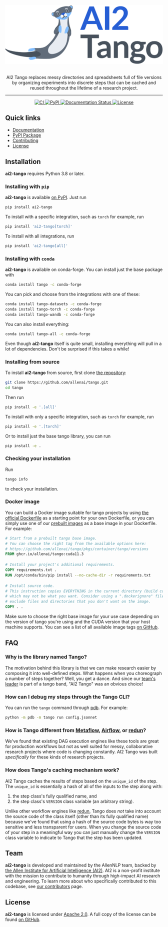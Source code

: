 <div align="center">
<br>
<img src="https://raw.githubusercontent.com/allenai/tango/main/docs/source/_static/tango_final_horizontal.png" width="600"/>
<br>
<br>
<p>
<!-- start tagline -->
AI2 Tango replaces messy directories and spreadsheets full of file versions by organizing experiments into discrete steps that can be cached and reused throughout the lifetime of a research project.
<!-- end tagline -->
</p>
<hr/>
<a href="https://github.com/allenai/tango/actions">
    <img alt="CI" src="https://github.com/allenai/tango/workflows/CI/badge.svg?event=push&branch=main">
</a>
<a href="https://pypi.org/project/ai2-tango/">
    <img alt="PyPI" src="https://img.shields.io/pypi/v/ai2-tango">
</a>
<a href="https://ai2-tango.readthedocs.io/en/latest/?badge=latest">
    <img src="https://readthedocs.org/projects/ai2-tango/badge/?version=latest" alt="Documentation Status" />
</a>
<a href="https://github.com/allenai/tango/blob/main/LICENSE">
    <img alt="License" src="https://img.shields.io/github/license/allenai/tango.svg?color=blue&cachedrop">
</a>
<br/>
</div>

## Quick links

- [Documentation](https://ai2-tango.readthedocs.io/)
- [PyPI Package](https://pypi.org/project/ai2-tango/)
- [Contributing](https://github.com/allenai/tango/blob/main/CONTRIBUTING.md)
- [License](https://github.com/allenai/tango/blob/main/LICENSE)

## Installation

<!-- start install -->

**ai2-tango** requires Python 3.8 or later.

### Installing with `pip`

**ai2-tango** is available [on PyPI](https://pypi.org/project/ai2-tango/). Just run

```bash
pip install ai2-tango
```

To install with a specific integration, such as `torch` for example, run

```bash
pip install 'ai2-tango[torch]'
```

To install with all integrations, run

```bash
pip install 'ai2-tango[all]'
```

### Installing with `conda`

**ai2-tango** is available on conda-forge. You can install just the base package with

```bash
conda install tango -c conda-forge
```

You can pick and choose from the integrations with one of these:

```bash
conda install tango-datasets -c conda-forge
conda install tango-torch -c conda-forge
conda install tango-wandb -c conda-forge
```

You can also install everything:

```bash
conda install tango-all -c conda-forge
```

Even though **ai2-tango** itself is quite small, installing everything will pull in a lot of dependencies.
Don't be surprised if this takes a while!

### Installing from source

To install **ai2-tango** from source, first clone [the repository](https://github.com/allenai/tango):

```bash
git clone https://github.com/allenai/tango.git
cd tango
```

Then run

```bash
pip install -e '.[all]'
```

To install with only a specific integration, such as `torch` for example, run

```bash
pip install -e '.[torch]'
```

Or to install just the base tango library, you can run

```bash
pip install -e .
```

### Checking your installation

Run

```bash
tango info
```

to check your installation.

### Docker image

You can build a Docker image suitable for tango projects by using [the official Dockerfile](https://github.com/allenai/tango/blob/main/Dockerfile) as a starting point for your own Dockerfile, or you can simply use one of our [prebuilt images](https://github.com/allenai/tango/pkgs/container/tango) as a base image in your Dockerfile. For example:

```Dockerfile
# Start from a prebuilt tango base image.
# You can choose the right tag from the available options here:
# https://github.com/allenai/tango/pkgs/container/tango/versions
FROM ghcr.io/allenai/tango:cuda11.3

# Install your project's additional requirements.
COPY requirements.txt .
RUN /opt/conda/bin/pip install --no-cache-dir -r requirements.txt

# Install source code.
# This instruction copies EVERYTHING in the current directory (build context),
# which may not be what you want. Consider using a ".dockerignore" file to
# exclude files and directories that you don't want on the image.
COPY . .
```

Make sure to choose the right base image for your use case depending on the version of tango you're using and the CUDA version that your host machine supports.
You can see a list of all available image tags [on GitHub](https://github.com/allenai/tango/pkgs/container/tango/versions).

<!-- end install -->

## FAQ

<!-- start faq -->

### Why is the library named Tango?

The motivation behind this library is that we can make research easier by composing it into well-defined steps.  What happens when you choreograph a number of steps together?  Well, you get a dance.  And since our [team's leader](https://nasmith.github.io/) is part of a tango band, "AI2 Tango" was an obvious choice!

### How can I debug my steps through the Tango CLI?

You can run the `tango` command through [pdb](https://docs.python.org/3/library/pdb.html). For example:

```bash
python -m pdb -m tango run config.jsonnet
```

### How is Tango different from [Metaflow](https://metaflow.org), [Airflow](https://airflow.apache.org), or [redun](https://github.com/insitro/redun)?

We've found that existing DAG execution engines like these tools are great for production workflows but not as well suited for messy, collaborative research projects
where code is changing constantly. AI2 Tango was built *specifically* for these kinds of research projects.

### How does Tango's caching mechanism work?

AI2 Tango caches the results of steps based on the `unique_id` of the step. The `unique_id` is essentially a hash of all of the inputs to the step along with:

1. the step class's fully qualified name, and
2. the step class's `VERSION` class variable (an arbitrary string).

Unlike other workflow engines like [redun](https://github.com/insitro/redun), Tango does *not* take into account the source code of the class itself (other than its fully qualified name) because we've found that using a hash of the source code bytes is way too sensitive and less transparent for users.
When you change the source code of your step in a meaningful way you can just manually change the `VERSION` class variable to indicate to Tango
that the step has been updated.

<!-- end faq -->

## Team

<!-- start team -->

**ai2-tango** is developed and maintained by the AllenNLP team, backed by [the Allen Institute for Artificial Intelligence (AI2)](https://allenai.org/).
AI2 is a non-profit institute with the mission to contribute to humanity through high-impact AI research and engineering.
To learn more about who specifically contributed to this codebase, see [our contributors](https://github.com/allenai/tango/graphs/contributors) page.

<!-- end team -->

## License

<!-- start license -->

**ai2-tango** is licensed under [Apache 2.0](https://www.apache.org/licenses/LICENSE-2.0).
A full copy of the license can be found [on GitHub](https://github.com/allenai/tango/blob/main/LICENSE).

<!-- end license -->
